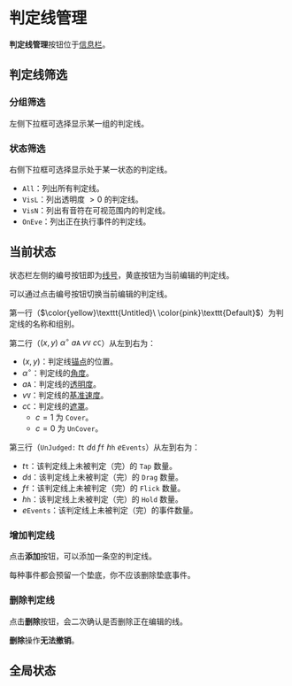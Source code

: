 # 判定线管理

<!--TODO: 此处应有图片-->
<!--TODO: 待补充-->

**判定线管理**按钮位于[信息栏](manual/edit/basic.md#信息栏)。

## 判定线筛选

<!--TODO: 此处应有图片-->
<!--TODO: 待补充-->

### 分组筛选

<!--TODO: 此处应有图片-->

左侧下拉框可选择显示某一组的判定线。

### 状态筛选

<!--TODO: 此处应有图片-->

右侧下拉框可选择显示处于某一状态的判定线。

- `All`：列出所有判定线。
- `VisL`：列出透明度 $>0$ 的判定线。
- `VisN`：列出有音符在可视范围内的判定线。
- `OnEve`：列出正在执行事件的判定线。

## 当前状态

<!--TODO: 此处应有图片-->
<!--TODO: 待补充-->

状态栏左侧的编号按钮即为[线号](basic/line.md#线号)，黄底按钮为当前编辑的判定线。

可以通过点击编号按钮切换当前编辑的判定线。

第一行（$\color{yellow}\texttt{Untitled}\ \color{pink}\texttt{Default}$）为判定线的名称和组别。

第二行（$(x,y)\ {\alpha}^{\circ}\ a\texttt{A}\ v\texttt{V}\ c\texttt{C}$）从左到右为：

- $(x,y)$：判定线[锚点](basic/line.md#锚点)的位置。
- ${\alpha}^{\circ}$：判定线的[角度](basic/line.md#角度)。
- $a\texttt{A}$：判定线的[透明度](basic/line.md#透明度)。
- $v\texttt{V}$：判定线的[基准速度](basic/line.md#基准速度)。
- $c\texttt{C}$：判定线的[遮罩](basic/line.md#遮罩)。
  - $c=1$ 为 `Cover`。
  - $c=0$ 为 `UnCover`。

第三行（$\texttt{UnJudged:}\ t\texttt{t}\ d\texttt{d}\ f\texttt{f}\ h\texttt{h}\ e\texttt{Events}$）从左到右为：

- $t\texttt{t}$：该判定线上未被判定（完）的 `Tap` 数量。
- $d\texttt{d}$：该判定线上未被判定（完）的 `Drag` 数量。
- $f\texttt{f}$：该判定线上未被判定（完）的 `Flick` 数量。
- $h\texttt{h}$：该判定线上未被判定（完）的 `Hold` 数量。
- $e\texttt{Events}$：该判定线上未被判定（完）的事件数量。

### 增加判定线

<!--TODO: 此处应有图片-->

点击**添加**按钮，可以添加一条空的判定线。

每种事件都会预留一个垫底，你不应该删除垫底事件。

### 删除判定线

<!--TODO: 此处应有图片-->

点击**删除**按钮，会二次确认是否删除正在编辑的线。

**删除**操作**无法撤销**。

## 全局状态

<!--TODO: 此处应有图片-->
<!--TODO: 待补充-->
